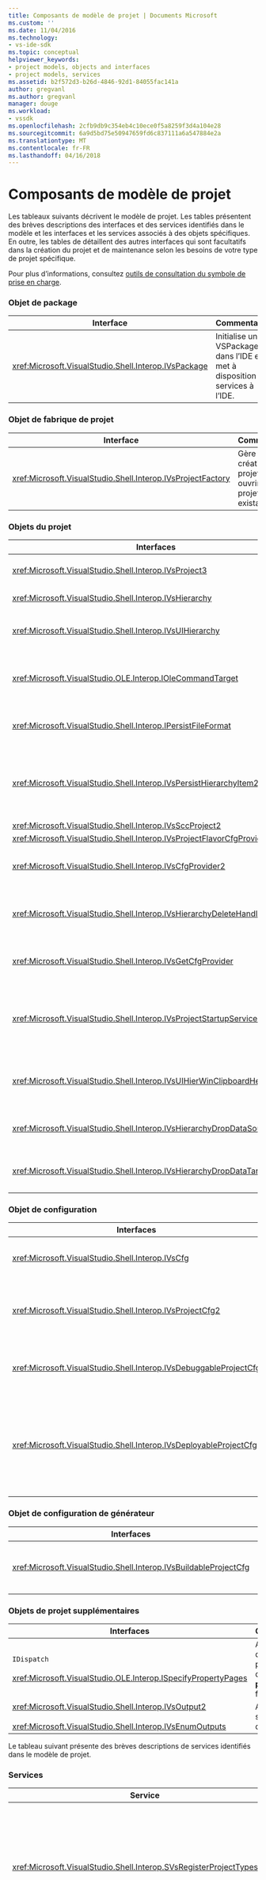 ```yaml
---
title: Composants de modèle de projet | Documents Microsoft
ms.custom: ''
ms.date: 11/04/2016
ms.technology:
- vs-ide-sdk
ms.topic: conceptual
helpviewer_keywords:
- project models, objects and interfaces
- project models, services
ms.assetid: b2f572d3-b26d-4846-92d1-84055fac141a
author: gregvanl
ms.author: gregvanl
manager: douge
ms.workload:
- vssdk
ms.openlocfilehash: 2cfb9db9c354eb4c10ece0f5a8259f3d4a104e28
ms.sourcegitcommit: 6a9d5bd75e50947659fd6c837111a6a547884e2a
ms.translationtype: MT
ms.contentlocale: fr-FR
ms.lasthandoff: 04/16/2018
---
```

# <a name="project-model-core-components"></a>Composants de modèle de projet
Les tableaux suivants décrivent le modèle de projet. Les tables présentent des brèves descriptions des interfaces et des services identifiés dans le modèle et les interfaces et les services associés à des objets spécifiques. En outre, les tables de détaillent des autres interfaces qui sont facultatifs dans la création du projet et de maintenance selon les besoins de votre type de projet spécifique.  
  
 Pour plus d’informations, consultez [outils de consultation du symbole de prise en charge](../../extensibility/internals/supporting-symbol-browsing-tools.md).  
  
### <a name="package-object"></a>Objet de package  
  
|Interface|Commentaires|  
|---------------|--------------|  
|<xref:Microsoft.VisualStudio.Shell.Interop.IVsPackage>|Initialise un VSPackage dans l’IDE et met à disposition ses services à l’IDE.|  
  
### <a name="project-factory-object"></a>Objet de fabrique de projet  
  
|Interface|Commentaires|  
|---------------|--------------|  
|<xref:Microsoft.VisualStudio.Shell.Interop.IVsProjectFactory>|Gère la création de projets et ouvrir des projets existants.|  
  
### <a name="project-objects"></a>Objets du projet  
  
|Interfaces|Commentaires|  
|----------------|--------------|  
|<xref:Microsoft.VisualStudio.Shell.Interop.IVsProject3>|Gère l’ajout et la suppression d’éléments de projet, ouvre les éditeurs et maintient le mappage entre le moniker de chaque document et `VSITEMID`. Hérite de `IVsProject` et `IVsProject2`.|  
|<xref:Microsoft.VisualStudio.Shell.Interop.IVsHierarchy>|Gère les propriétés de navigation et l’affichage et fournit des événements.|  
|<xref:Microsoft.VisualStudio.Shell.Interop.IVsUIHierarchy>|Permet de commande d’exécution similaire à celle de `IOleCommandTarget` pour les commandes telles que couper et changement de nom qui s’appliquent uniquement lorsque le focus est dans l’Explorateur de solutions.|  
|<xref:Microsoft.VisualStudio.OLE.Interop.IOleCommandTarget>|Sert d’interface de cible de commande principal pour une hiérarchie de projet. Il est l’interface standard pour interroger des objets pour leurs commandes d’état ou état et en cours d’exécution de commande. Disponible lorsque vous vous intéressez pas dans la fenêtre du projet.|  
|<xref:Microsoft.VisualStudio.Shell.Interop.IPersistFileFormat>|Coordonnées de la persistance de l’état du projet. En règle générale, l’état du projet est stocké sous forme de fichier projet, mais peut être adaptée à des systèmes de stockage qui ne sont pas basées sur le fichier.|  
|<xref:Microsoft.VisualStudio.Shell.Interop.IVsPersistHierarchyItem2>|Permet au projet gérer tous les aspects de la persistance pour ses éléments de projet en tant que fichiers sur disque ou des objets dans d’autres systèmes de stockage. Le `IVsPeristHierarchyItem2` interface est utilisée pour les éléments qui n’implémentent pas le <xref:Microsoft.VisualStudio.Shell.Interop.IVsPersistDocData2> interface.|  
|<xref:Microsoft.VisualStudio.Shell.Interop.IVsSccProject2>|Coordonne les interactions avec le contrôle de code source.|  
|<xref:Microsoft.VisualStudio.Shell.Interop.IVsProjectFlavorCfgProvider>|Permet aux projets gérer les informations de configuration.|  
|<xref:Microsoft.VisualStudio.Shell.Interop.IVsCfgProvider2>|Gère les objets de configuration de projet, telles que les configurations Debug/Release. Générer, déployer et déboguer les opérations sont coordonnées par le biais des objets de configuration de projet.|  
|<xref:Microsoft.VisualStudio.Shell.Interop.IVsHierarchyDeleteHandler>|Implémenté par les hiérarchies pour contrôler la suppression (destructeur) ou de supprimer des options (non destructrice) pour les éléments de la hiérarchie. Appeler l’Interface de requête sur le `IVsHierarchyDeleteHandler` de l’interface à partir de la `IVsHierarchy` interface.|  
|<xref:Microsoft.VisualStudio.Shell.Interop.IVsGetCfgProvider>|Fournit la possibilité de mise en œuvre de l’objet qui prend en charge la `IVsCfgProvider2` interface sur une autre identité COM à l’objet de projet qui implémente le `IVsHierarchy` interface.|  
|<xref:Microsoft.VisualStudio.Shell.Interop.IVsProjectStartupServices>|Interface facultative mise en œuvre pour que votre projet extensible par d’autres développeurs. Le `IVsProjectStartupServices` interface permet à un VSPackage tiers inscrire un GUID qui demeurent dans votre fichier projet afin que chaque fois que votre projet se charge, vous chargez le GUID de service tiers dans votre fichier projet et l’appel `QueryService` pour ce GUID.|  
|<xref:Microsoft.VisualStudio.Shell.Interop.IVsUIHierWinClipboardHelperEvents>|Implémenté par les hiérarchies source dans un `UIHierarchy` fenêtre pour coordonner les opérations du Presse-papiers telles que couper, copier et coller. Utilisez le `AdviseClipboardHelperEvents` interface pour enregistrer les événements du Presse-papiers.|  
|<xref:Microsoft.VisualStudio.Shell.Interop.IVsHierarchyDropDataSource2>|Fournit des informations sur un élément glissé par rapport à sa source de données pendant une opération de glisser-déposer dans une fenêtre de hiérarchie de l’interface utilisateur. Appelée à partir de la `IVsHierarchy` interface.|  
|<xref:Microsoft.VisualStudio.Shell.Interop.IVsHierarchyDropDataTarget>|Fournit des informations sur un élément glissé par rapport à sa cible pendant une opération de glisser-déposer dans une fenêtre de hiérarchie de l’interface utilisateur. Appelée à partir de la `IVsHierarchy` interface.|  
  
### <a name="configuration-object"></a>Objet de configuration  
  
|Interfaces|Commentaires|  
|----------------|--------------|  
|<xref:Microsoft.VisualStudio.Shell.Interop.IVsCfg>|Fournit des informations sur une configuration.|  
|<xref:Microsoft.VisualStudio.Shell.Interop.IVsProjectCfg2>|Permet aux projets gérer les informations de configuration.|  
|<xref:Microsoft.VisualStudio.Shell.Interop.IVsDebuggableProjectCfg>|Permet à un projet à exécuter sous le contrôle du débogueur.|  
|<xref:Microsoft.VisualStudio.Shell.Interop.IVsDeployableProjectCfg>|Implémenté par les projets de déploiement qui effectuent des opérations de déploiement pour les autres projets.|  
  
### <a name="configuration-builder-object"></a>Objet de configuration de générateur  
  
|Interfaces|Commentaires|  
|----------------|--------------|  
|<xref:Microsoft.VisualStudio.Shell.Interop.IVsBuildableProjectCfg>|Gère l’opération de création d’une configuration de projet.|  
  
### <a name="additional-project-objects"></a>Objets de projet supplémentaires  
  
|Interfaces|Commentaires|  
|----------------|--------------|  
|`IDispatch`<br /><br /> <xref:Microsoft.VisualStudio.OLE.Interop.ISpecifyPropertyPages>|Affiche d’élément de propriétés dans le **propriétés** fenêtre.|  
|<xref:Microsoft.VisualStudio.Shell.Interop.IVsOutput2><br /><br /> <xref:Microsoft.VisualStudio.Shell.Interop.IVsEnumOutputs>|Affiche des sorties pour le déploiement.|  
  
 Le tableau suivant présente des brèves descriptions de services identifiés dans le modèle de projet.  
  
### <a name="services"></a>Services  
  
|Service|Commentaires|  
|-------------|--------------|  
|<xref:Microsoft.VisualStudio.Shell.Interop.SVsRegisterProjectTypes>|Utilisé par les VSPackages qui implémentent les types de projets pour inscrire que la fabrique de projet existe à l’IDE. Votre VSPackage doit appeler `QueryService` pour ce service et inscrire la fabrique de projet lorsque `IVsPackage::SetSite` méthode est appelée. Si le `SetSite` méthode n’est pas appelée, votre projet n’est pas instancié.|  
|<xref:Microsoft.VisualStudio.Shell.Interop.SVsSolution>|Fournit l’accès à la notion de l’IDE interne et intégrée de la solution actuelle, notamment la possibilité d’énumérer les projets, créer des projets, prendre en compte les modifications de projet et ainsi de suite.|  
|<xref:Microsoft.VisualStudio.Shell.Interop.SVsSccManager>|Appelée par les projets que vous souhaitent participer au contrôle de code source.|  
|<xref:Microsoft.VisualStudio.Shell.Interop.SVsRunningDocumentTable>|Gère une table de documents ouverts pour déterminer si un ou plusieurs de vos éléments de projet sont déjà ouverts.|  
|<xref:Microsoft.VisualStudio.Shell.Interop.SVsUIShellOpenDocument>|Contient les interfaces et les méthodes appelées pour ouvrir un élément de projet à l’aide de l’éditeur standard ou un éditeur spécifique.|  
|<xref:Microsoft.VisualStudio.Shell.Interop.SVsTrackProjectDocuments>|Doit être appelée par tous les projets lors de leur ajouter, supprimer ou renommer les éléments.|  
|<xref:Microsoft.VisualStudio.Shell.Interop.SVsFileChangeEx>|Gère les modifications apportées à un fichier ou un répertoire et notifie les clients lorsque les fichiers sélectionnés ont été modifiés sur le disque.|  
|<xref:Microsoft.VisualStudio.Shell.Interop.SVsQueryEditQuerySave>|Doit être appelé par tous les projets et les éditeurs avant leur incorrectes d’éléments ou les enregistrent.|  
|<xref:Microsoft.VisualStudio.Shell.Interop.SVsSolutionBuildManager>|Gère l’ordre des opérations de génération et de déploiement pour les configurations de projet.|  
|<xref:Microsoft.VisualStudio.Shell.Interop.SVsShellDebugger>|Fournit l’accès aux services de débogueur de bas niveau utilisés pour la plupart des contrôles de débogage.|  
|<xref:Microsoft.VisualStudio.Shell.Interop.SVsShellMonitorSelection>|Permet l’accès de VSPackages à plus d’informations sur les sélections en cours et Active la communication avec le **propriétés** fenêtre.|  
|<xref:Microsoft.VisualStudio.Shell.Interop.SVsUIShell>|Fournit les fonctionnalités IDE de dépendant de l’interface utilisateur de base, telles que la capacité de créer et d’énumérer les fenêtres de document ou les fenêtres Outil ou pour signaler une erreur à l’utilisateur.|  
|<xref:Microsoft.VisualStudio.Shell.Interop.SVsStatusbar>|Fournit l’accès à la barre d’état de l’IDE.|  
|<xref:Microsoft.VisualStudio.Shell.Interop.IVsExtensibility3>|Utilisé pour implémenter le modèle automation. Dans votre modèle de projet, vous retourne un objet de propriétés qui vous permet de crée une instance de cet objet.|  
|<xref:Microsoft.VisualStudio.Shell.Interop.SVsUIHierWinClipboardHelper>|Utilisé pour implémenter des événements de Presse-papiers de l’objet de projet dans la hiérarchie. `SVsUIHierWinClipboardHelper` vous permet de correctement handle couper, copier et coller.|  
  
## <a name="see-also"></a>Voir aussi  
 <xref:Microsoft.VisualStudio.OLE.Interop.IOleCommandTarget>   
 [Liste de vérification : Créer de nouveaux Types de projet](../../extensibility/internals/checklist-creating-new-project-types.md)   
 [Pas dans la génération : à l’aide des Classes de projet HierUtil7 pour implémenter un Type de projet (C++)](http://msdn.microsoft.com/en-us/a5c16a09-94a2-46ef-87b5-35b815e2f346)   
 [Prise en charge des outils de consultation du symbole](../../extensibility/internals/supporting-symbol-browsing-tools.md)   
 [Éléments d’un modèle de projet](../../extensibility/internals/elements-of-a-project-model.md)